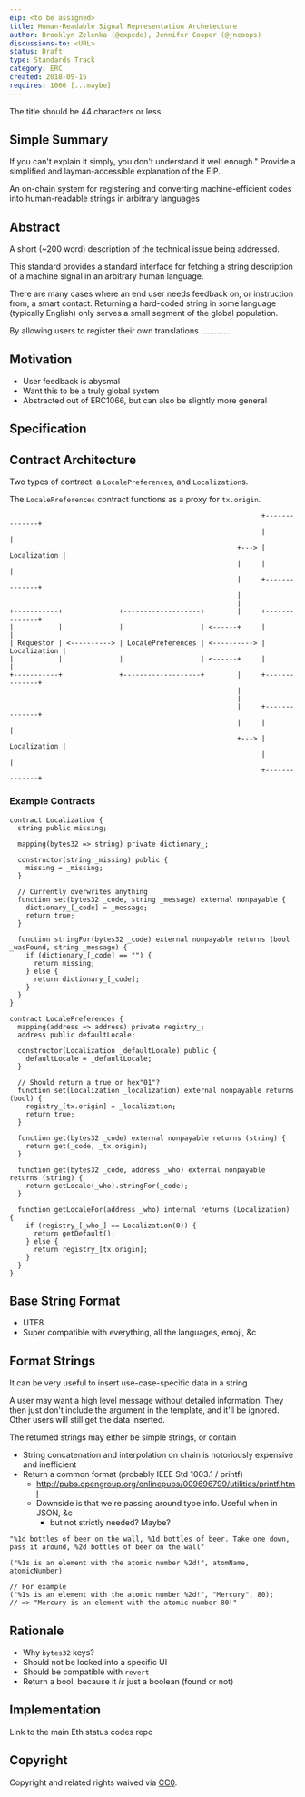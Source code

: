 ```yaml
---
eip: <to be assigned>
title: Human-Readable Signal Representation Archetecture
author: Brooklyn Zelenka (@expede), Jennifer Cooper (@jncoops)
discussions-to: <URL>
status: Draft
type: Standards Track
category: ERC
created: 2018-09-15
requires: 1066 [...maybe]
---
```


The title should be 44 characters or less.

## Simple Summary
If you can't explain it simply, you don't understand it well enough."
Provide a simplified and layman-accessible explanation of the EIP.

An on-chain system for registering and converting machine-efficient codes into
human-readable strings in arbitrary languages

## Abstract
A short (~200 word) description of the technical issue being addressed.

This standard provides a standard interface for fetching a string description of a machine signal in an arbitrary human language.

There are many cases where an end user needs feedback on, or instruction from, a smart contact. Returning a hard-coded string in some language (typically English) only serves a small segment of the global population.

By allowing users to register their own translations .............

## Motivation
<!--The motivation is critical for EIPs that want to change the Ethereum protocol. It should clearly explain why the existing protocol specification is inadequate to address the problem that the EIP solves. EIP submissions without sufficient motivation may be rejected outright.-->

* User feedback is abysmal
* Want this to be a truly global system
* Abstracted out of ERC1066, but can also be slightly more general

## Specification
<!--The technical specification should describe the syntax and semantics of any new feature. The specification should be detailed enough to allow competing, interoperable implementations for any of the current Ethereum platforms (go-ethereum, parity, cpp-ethereum, ethereumj, ethereumjs, and [others](https://github.com/ethereum/wiki/wiki/Clients)).-->

## Contract Architecture

Two types of contract: a `LocalePreferences`, and `Localization`s.

The `LocalePreferences` contract functions as a proxy for `tx.origin`.

```diagram
                                                              +--------------+
                                                              |              |
                                                        +---> | Localization |
                                                        |     |              |
                                                        |     +--------------+
                                                        |
                                                        |
+-----------+              +-------------------+        |     +--------------+
|           |              |                   | <------+     |              |
| Requestor | <----------> | LocalePreferences | <----------> | Localization |
|           |              |                   | <------+     |              |
+-----------+              +-------------------+        |     +--------------+
                                                        |
                                                        |
                                                        |     +--------------+
                                                        |     |              |
                                                        +---> | Localization |
                                                              |              |
                                                              +--------------+
```

### Example Contracts

```solidity
contract Localization {
  string public missing;

  mapping(bytes32 => string) private dictionary_;

  constructor(string _missing) public {
    missing = _missing;
  }

  // Currently overwrites anything
  function set(bytes32 _code, string _message) external nonpayable {
    dictionary_[_code] = _message;
    return true;
  }

  function stringFor(bytes32 _code) external nonpayable returns (bool _wasFound, string _message) {
    if (dictionary_[_code] == "") {
      return missing;
    } else {
      return dictionary_[_code];
    }
  }
}

contract LocalePreferences {
  mapping(address => address) private registry_;
  address public defaultLocale;

  constructor(Localization _defaultLocale) public {
    defaultLocale = _defaultLocale;
  }

  // Should return a true or hex"01"?
  function set(Localization _localization) external nonpayable returns (bool) {
    registry_[tx.origin] = _localization;
    return true;
  }

  function get(bytes32 _code) external nonpayable returns (string) {
    return get(_code, _tx.origin);
  }

  function get(bytes32 _code, address _who) external nonpayable returns (string) {
    return getLocale(_who).stringFor(_code);
  }

  function getLocaleFor(address _who) internal returns (Localization) {
    if (registry_[_who_] == Localization(0)) {
      return getDefault();
    } else {
      return registry_[tx.origin];
    }
  }
}
```

## Base String Format

* UTF8
* Super compatible with everything, all the languages, emoji, &c

## Format Strings

It can be very useful to insert use-case-specific data in a string

A user may want a high level message without detailed information.
They then just don't include the argument in the template, and it'll be ignored.
Other users will still get the data inserted.

The returned strings may either be simple strings, or contain

* String concatenation and interpolation on chain is notoriously expensive and inefficient
* Return a common format (probably IEEE Std 1003.1 / printf)
  * http://pubs.opengroup.org/onlinepubs/009696799/utilities/printf.html
  * Downside is that we're passing around type info. Useful when in JSON, &c
    * but not strictly needed? Maybe?

```solidity
"%1d bottles of beer on the wall, %1d bottles of beer. Take one down, pass it around, %2d bottles of beer on the wall"
```

```solidity
("%1s is an element with the atomic number %2d!", atomName, atomicNumber)

// For example
("%1s is an element with the atomic number %2d!", "Mercury", 80);
// => "Mercury is an element with the atomic number 80!"
```


## Rationale
<!--The rationale fleshes out the specification by describing what motivated the design and why particular design decisions were made. It should describe alternate designs that were considered and related work, e.g. how the feature is supported in other languages. The rationale may also provide evidence of consensus within the community, and should discuss important objections or concerns raised during discussion.-->

* Why `bytes32` keys?
* Should not be locked into a specific UI
* Should be compatible with `revert`
* Return a bool, because it *is* just a boolean (found or not)

## Implementation
<!--The implementations must be completed before any EIP is given status "Final", but it need not be completed before the EIP is accepted. While there is merit to the approach of reaching consensus on the specification and rationale before writing code, the principle of "rough consensus and running code" is still useful when it comes to resolving many discussions of API details.-->

Link to the main Eth status codes repo

## Copyright
Copyright and related rights waived via [CC0](https://creativecommons.org/publicdomain/zero/1.0/).
